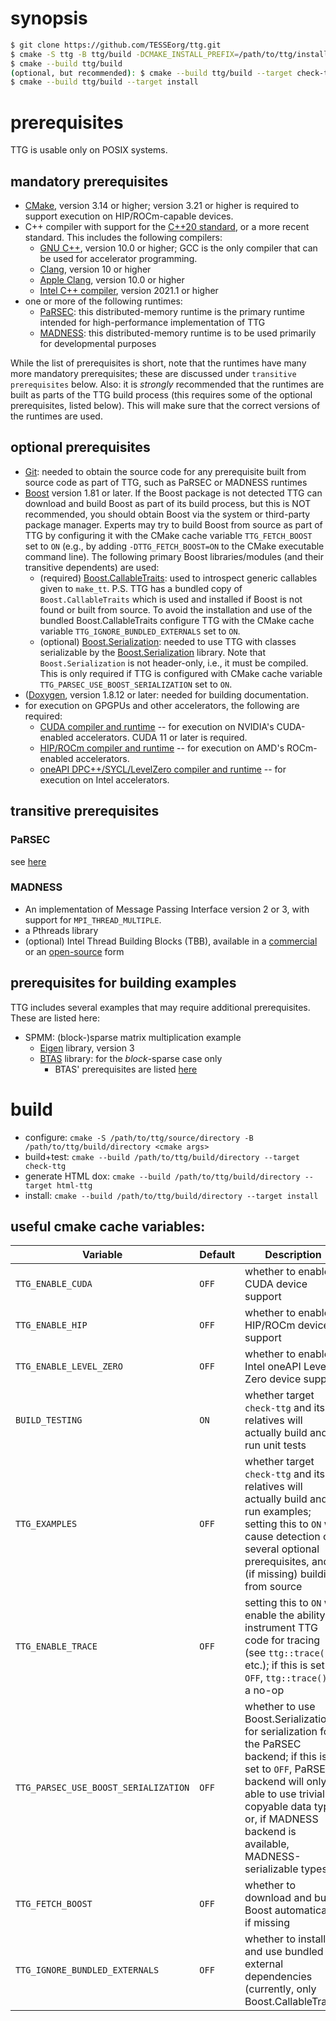 # synopsis

```.sh
$ git clone https://github.com/TESSEorg/ttg.git
$ cmake -S ttg -B ttg/build -DCMAKE_INSTALL_PREFIX=/path/to/ttg/install [optional cmake args]
$ cmake --build ttg/build
(optional, but recommended): $ cmake --build ttg/build --target check-ttg
$ cmake --build ttg/build --target install
```

# prerequisites

TTG is usable only on POSIX systems.

## mandatory prerequisites
- [CMake](https://cmake.org/), version 3.14 or higher; version 3.21 or higher is required to support execution on HIP/ROCm-capable devices.
- C++ compiler with support for the [C++20 standard](http://www.iso.org/standard/68564.html), or a more recent standard. This includes the following compilers:
  - [GNU C++](https://gcc.gnu.org/), version 10.0 or higher; GCC is the only compiler that can be used for accelerator programming.
  - [Clang](https://clang.llvm.org/), version 10 or higher
  - [Apple Clang](https://en.wikipedia.org/wiki/Xcode), version 10.0 or higher
  - [Intel C++ compiler](https://software.intel.com/en-us/c-compilers), version 2021.1 or higher
- one or more of the following runtimes:
  - [PaRSEC](https://bitbucket.org/icldistcomp/parsec): this distributed-memory runtime is the primary runtime intended for high-performance implementation of TTG
  - [MADNESS](https://github.org/m-a-d-n-e-s-s/madness): this distributed-memory runtime is to be used primarily for developmental purposes

While the list of prerequisites is short, note that the runtimes have many more mandatory prerequisites; these are discussed under `transitive prerequisites` below.
Also: it is _strongly_ recommended that the runtimes are built as parts of the TTG build process (this requires some of the optional prerequisites, listed below). This will make sure that the correct versions of the runtimes are used.

## optional prerequisites
- [Git](https://git-scm.com): needed to obtain the source code for any prerequisite built from source code as part of TTG, such as PaRSEC or MADNESS runtimes
- [Boost](https://boost.org/) version 1.81 or later. If the Boost package is not detected TTG can download and build Boost as part of its build process, but this is NOT recommended, you should obtain Boost via the system or third-party package manager. Experts may try to build Boost from source as part of TTG by configuring it with the CMake cache variable `TTG_FETCH_BOOST` set to `ON` (e.g., by adding `-DTTG_FETCH_BOOST=ON` to the CMake executable command line). The following primary Boost libraries/modules (and their transitive dependents) are used:
  - (required) [Boost.CallableTraits](): used to introspect generic callables given to `make_tt`. P.S. TTG has a bundled copy of `Boost.CallableTraits` which is used and installed if Boost is not found or built from source. To avoid the installation and use of the bundled Boost.CallableTraits configure TTG with the CMake cache variable `TTG_IGNORE_BUNDLED_EXTERNALS` set to `ON`.
  - (optional) [Boost.Serialization](https://www.boost.org/doc/libs/master/libs/serialization/doc/index.html): needed to use TTG with classes serializable by the [Boost.Serialization](https://www.boost.org/doc/libs/master/libs/serialization/doc/index.html) library. Note that `Boost.Serialization` is not header-only, i.e., it must be compiled. This is only required if TTG is configured with CMake cache variable `TTG_PARSEC_USE_BOOST_SERIALIZATION` set to `ON`.
- ([Doxygen](http://www.doxygen.nl/), version 1.8.12 or later: needed for building documentation.
- for execution on GPGPUs and other accelerators, the following are required:
  - [CUDA compiler and runtime](https://developer.nvidia.com/cuda-zone) -- for execution on NVIDIA's CUDA-enabled accelerators. CUDA 11 or later is required.
  - [HIP/ROCm compiler and runtime](https://developer.nvidia.com/cuda-zone) -- for execution on AMD's ROCm-enabled accelerators.
  - [oneAPI DPC++/SYCL/LevelZero compiler and runtime](https://developer.nvidia.com/cuda-zone) -- for execution on Intel accelerators.

## transitive prerequisites

### PaRSEC
see [here](https://bitbucket.org/icldistcomp/parsec/src/master/INSTALL.rst#rst-header-id1)

### MADNESS
- An implementation of Message Passing Interface version 2 or 3, with support for `MPI_THREAD_MULTIPLE`.
- a Pthreads library
- (optional) Intel Thread Building Blocks (TBB), available in a [commercial](software.intel.com/tbb) or an [open-source](https://www.threadingbuildingblocks.org/) form

## prerequisites for building examples

TTG includes several examples that may require additional prerequisites. These are listed here:
- SPMM: (block-)sparse matrix multiplication example
  - [Eigen](https://eigen.tuxfamily.org/) library, version 3
  - [BTAS](https://github.com/ValeevGroup/BTAS) library: for the _block_-sparse case only
    - BTAS' prerequisites are listed [here](https://github.com/ValeevGroup/BTAS#prerequisites)

# build
- configure: `cmake -S /path/to/ttg/source/directory -B /path/to/ttg/build/directory <cmake args>`
- build+test: `cmake --build /path/to/ttg/build/directory --target check-ttg`
- generate HTML dox: `cmake --build /path/to/ttg/build/directory --target html-ttg`
- install: `cmake --build /path/to/ttg/build/directory --target install`

## useful cmake cache variables:

| Variable                             |Default             | Description                                                                                                                                                                                                                                  |
|--------------------------------------|--------------------|----------------------------------------------------------------------------------------------------------------------------------------------------------------------------------------------------------------------------------------------|
| `TTG_ENABLE_CUDA`                    | `OFF`              | whether to enable CUDA device support                                                                                                                                                                                                        |
| `TTG_ENABLE_HIP`                     | `OFF`              | whether to enable HIP/ROCm device support                                                                                                                                                                                                    |
| `TTG_ENABLE_LEVEL_ZERO`              | `OFF`              | whether to enable Intel oneAPI Level Zero device support                                                                                                                                                                                     |
| `BUILD_TESTING`                      | `ON`               | whether target `check-ttg` and its relatives will actually build and run unit tests                                                                                                                                                          |
| `TTG_EXAMPLES`                       | `OFF`              | whether target `check-ttg` and its relatives will actually build and run examples; setting this to `ON` will cause detection of several optional prerequisites, and (if missing) building from source                                        |
| `TTG_ENABLE_TRACE`                   | `OFF`              | setting this to `ON` will enable the ability to instrument TTG code for tracing (see `ttg::trace()`, etc.); if this is set to `OFF`, `ttg::trace()` is a no-op                                                                               |
| `TTG_PARSEC_USE_BOOST_SERIALIZATION` | `OFF`       | whether to use Boost.Serialization for serialization for the PaRSEC backend; if this is set to `OFF`, PaRSEC backend will only be able to use trivially-copyable data types or, if MADNESS backend is available, MADNESS-serializable types. |
| `TTG_FETCH_BOOST`                    | `OFF`              | whether to download and build Boost automatically, if missing                                                                                                                                                                                |
| `TTG_IGNORE_BUNDLED_EXTERNALS`       | `OFF`              | whether to install and use bundled external dependencies (currently, only Boost.CallableTraits)                                                                                                                                              |

